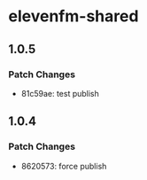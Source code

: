 # elevenfm-shared

## 1.0.5

### Patch Changes

- 81c59ae: test publish

## 1.0.4

### Patch Changes

- 8620573: force publish
